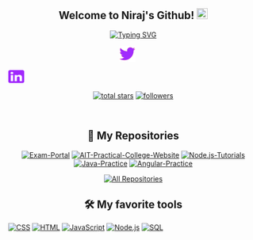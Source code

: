 
<h2 align="center">
  Welcome to Niraj's Github!
 <img src="https://media.giphy.com/media/27UtynCENEhLgiAmik/giphy.gif" width="22" height="22">
</h2>




<p align="center">
  <a href="https://git.io/typing-svg"><img src="https://readme-typing-svg.demolab.com?font=Fira+Code&pause=100&color=A02CFD&width=435&lines=%F0%9F%91%8B+Hi!+Niraj+here+%3AD;An+enthusiastic+programmer;who+loves+to+explore%2C;automate%2C+break%2C;learn%2C+and+hack+all+things!;I+like+to+build+and;learn+in+the+open%2C;sharing+new+projects%2C+insights;and+thoughts%2C+both+on+Twitter;" alt="Typing SVG" /></a>
</p>

<!--Social Media-->
<p align="center">
  <a href="https://twitter.com/15Nirupatil"><img width="32px" alt="Twitter" title="Twitter" src="https://github.com/0xTRAW/0xTRAW/blob/main/.github/twitter.png"/></a>
  &#8287;&#8287;&#8287;&#8287;&#8287;

  <a href="https://www.linkedin.com/in/niraj-saraf/" alt="Traw's linkedin"><img width="32px" height="26px"  src="https://github.com/0xTRAW/0xTRAW/blob/main/.github/mylinkedinicon.png"/></a>
  &#8287;&#8287;&#8287;&#8287;&#8287;
  
</p>


<p align="center">
  <a href="https://github.com/Niruu22?tab=repositories&sort=stargazers">
    <img alt="total stars" title="Total stars on GitHub" src="https://custom-icon-badges.herokuapp.com/github/stars/0xtraw?color=55960c&style=for-the-badge&labelColor=488207&logo=star"/></a>
  <a href="https://github.com/Niruu22?tab=followers">
    <img alt="followers" title="Follow me on Github" src="https://custom-icon-badges.herokuapp.com/github/followers/0xtraw?color=236ad3&labelColor=1155ba&style=for-the-badge&logo=person-add&label=Follow&logoColor=white"/></a>
</p>

<br/>

<h2 align="center">
📘 My Repositories
</h2>

<p align="center">
  <a href="https://github.com/Niruu22/Exam-Portal"><img width="278" src="https://denvercoder1-github-readme-stats.vercel.app/api/pin/?username=Niruu22&repo=Exam-Portal&theme=react&bg_color=1F222E&title_color=a02cfd&hide_border=true&icon_color=F8D866&show_icons=false" alt="Exam-Portal"></a>
  <a href="https://github.com/Niruu22/AIT-Practical-College-Website"><img width="278" src="https://denvercoder1-github-readme-stats.vercel.app/api/pin/?username=Niruu22&repo=AIT-Practical-College-Website&theme=react&bg_color=1F222E&title_color=a02cfd&hide_border=true&icon_color=F8D866&show_icons=false" alt="AIT-Practical-College-Website"></a>
  <a href="https://github.com/Niruu22/Node.js-Tutorials"><img width="278" src="https://denvercoder1-github-readme-stats.vercel.app/api/pin/?username=Niruu22&repo=Node.js-Tutorials&theme=react&bg_color=1F222E&title_color=a02cfd&hide_border=true&icon_color=F8D866&show_icons=false" alt="Node.js-Tutorials"></a>
  <a href="https://github.com/Niruu22/Java-Practice"><img width="278" src="https://denvercoder1-github-readme-stats.vercel.app/api/pin/?username=Niruu22&repo=Java-Practice&theme=react&bg_color=1F222E&title_color=a02cfd&hide_border=true&icon_color=F8D866&show_icons=false" alt="Java-Practice"></a>
  <a href="https://github.com/Niruu22/Angular-Practice"><img width="278" src="https://denvercoder1-github-readme-stats.vercel.app/api/pin?username=Niruu22&repo=Angular-Practice&theme=react&bg_color=1F222E&title_color=a02cfd&hide_border=true&icon_color=F8D866&show_icons=false" alt="Angular-Practice"></a>
</p>

<p align="center">
  <a href="https://github.com/Niruu22?tab=repositories&q=&type=&language=&sort=stargazers"><img alt="All Repositories" title="All Repositories" src="https://custom-icon-badges.herokuapp.com/badge/-All%20Repos-2962FF?style=for-the-badge&logoColor=white&logo=repo"/></a>
</p>


<h2 align="center">
 🛠️ My favorite tools
</h2>

<p align="center">
  <p align="left">
    <a href="https://github.com/search?q=user%3Amarlenezw+language%3Acss"><img alt="CSS" src="https://img.shields.io/badge/CSS-1572B6.svg?logo=css3&logoColor=white"></a>
    <a href="https://github.com/search?q=user%3Amarlenezw+language%3Ahtml"><img alt="HTML" src="https://img.shields.io/badge/HTML-E34F26.svg?logo=html5&logoColor=white"></a>
    <a href="https://github.com/search?q=user%3Amarlenezw+language%3Ajavascript"><img alt="JavaScript" src="https://img.shields.io/badge/JavaScript-F7DF1E.svg?logo=javascript&logoColor=black"></a>
    <a href="https://github.com/search?q=user%3Amarlenezw+language%3Ajavascript"><img alt="Node.js" src="https://img.shields.io/badge/Node.js-43853D.svg?logo=node.js&logoColor=white"></a>
    <a href="https://github.com/search?q=user%3Amarlenezw+language%3Asql"><img alt="SQL" src="https://custom-icon-badges.herokuapp.com/badge/SQL-025E8C.svg?logo=database&logoColor=white"></a>
  </p align="left">
</p align="center">


 
